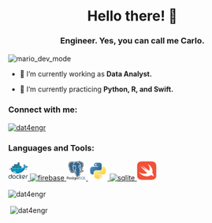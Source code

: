 <h1 align="center">Hello there! 👋 </h1>
<h3 align="center">Engineer. Yes, you can call me Carlo.</h3>

<img align="center" alt="mario_dev_mode" src="https://gifdb.com/images/high/pixel-art-super-mario-computer-amwdq1xi8bgz0omx.webp">

- 🔭 I’m currently working as **Data Analyst.**

- 🌱 I’m currently practicing **Python, R, and Swift.**

<h3 align="left">Connect with me:</h3>
<p align="left">
<a href="https://instagram.com/dat4engr" target="blank"><img align="center" src="https://raw.githubusercontent.com/rahuldkjain/github-profile-readme-generator/master/src/images/icons/Social/instagram.svg" alt="dat4engr" height="30" width="40" /></a>
</p>

<h3 align="left">Languages and Tools:</h3>
<p align="left"> <a href="https://www.docker.com/" target="_blank" rel="noreferrer"> <img src="https://raw.githubusercontent.com/devicons/devicon/master/icons/docker/docker-original-wordmark.svg" alt="docker" width="40" height="40"/> </a> <a href="https://firebase.google.com/" target="_blank" rel="noreferrer"> <img src="https://www.vectorlogo.zone/logos/firebase/firebase-icon.svg" alt="firebase" width="40" height="40"/> </a> <a href="https://www.postgresql.org" target="_blank" rel="noreferrer"> <img src="https://raw.githubusercontent.com/devicons/devicon/master/icons/postgresql/postgresql-original-wordmark.svg" alt="postgresql" width="40" height="40"/> </a> <a href="https://www.python.org" target="_blank" rel="noreferrer"> <img src="https://raw.githubusercontent.com/devicons/devicon/master/icons/python/python-original.svg" alt="python" width="40" height="40"/> </a> <a href="https://www.sqlite.org/" target="_blank" rel="noreferrer"> <img src="https://www.vectorlogo.zone/logos/sqlite/sqlite-icon.svg" alt="sqlite" width="40" height="40"/> </a> <a href="https://developer.apple.com/swift/" target="_blank" rel="noreferrer"> <img src="https://raw.githubusercontent.com/devicons/devicon/master/icons/swift/swift-original.svg" alt="swift" width="40" height="40"/> </a> </p>

<p><img align="center" src="https://github-readme-streak-stats.herokuapp.com/?user=dat4engr&" alt="dat4engr" /></p>

<p>&nbsp;<img align="center" src="https://github-readme-stats.vercel.app/api?username=dat4engr&show_icons=true&locale=en" alt="dat4engr" /></p>
